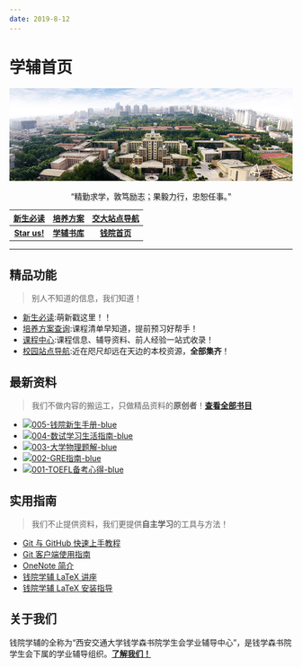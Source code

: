 ```yaml
---
date: 2019-8-12
---
```


# 学辅首页
![本图片来自于西安交通大学官方网站，版权归其所有。](assets/images/frontpage.jpg)

<p style="text-align:center;text-shadow: 2px 2px 1px lightgrey;">“精勤求学，敦笃励志；果毅力行，忠恕任事。”</p>

<i class="fas fa-star"></i> [**新生必读**](/intro/life-in-xjtu)|<i class="fas fa-file"></i> [**培养方案**](/program/)|<i class="fas fa-map"></i> [**交大站点导航**](/navigator)
:-:|:-:|:-:
<i class="fab fa-github"></i> [**Star us!**](https://github.com/qyxf/)|<i class="fas fa-book"></i> [**学辅书库**](/BookHub)|<i class="fas fa-university"></i> [**钱院首页**](http://bjb.xjtu.edu.cn/)

---

## <i class="fas fa-medal"></i> 精品功能
> 别人不知道的信息，我们知道！

- <span class='mono'><i class="fas fa-star"></i></span> [新生必读](/intro/life-in-xjtu):萌新戳这里！！
- <span class='mono'><i class="fas fa-file"></i></span> [培养方案查询](/program/):课程清单早知道，提前预习好帮手！
- <span class='mono'><i class="fas fa-book-reader"></i></span> [课程中心](/course/):课程信息、辅导资料、前人经验一站式收录！
- <span class='mono'><i class="fas fa-map"></i></span> [校园站点导航](/navigator):近在咫尺却远在天边的本校资源，**全部集齐**！


## <i class="fas fa-book"></i> 最新资料
> 我们不做内容的搬运工，只做精品资料的**原创者**！[**查看全部书目**](/BookHub)

- [![005-钱院新生手册-blue](shield)](/BookHub/005.freshman-manual)
- [![004-数试学习生活指南-blue](shield)](/BookHub/004.guidance-for-study)
- [![003-大学物理题解-blue](shield)](/BookHub/003.key-to-university-physics)
- [![002-GRE指南-blue](shield)](/BookHub/002.gre-guide)
- [![001-TOEFL备考心得-blue](shield)](/BookHub/001.toefl-tips)

## <i class="fas fa-compass"></i> 实用指南
> 我们不止提供资料，我们更提供**自主学习**的工具与方法！

- <i class="fas fa-file-alt"></i> [Git 与 GitHub 快速上手教程](/tutorials/git-github) 
- <i class="fas fa-file-alt"></i> [Git 客户端使用指南](/tutorials/git-client)
- <i class="fas fa-file-alt"></i> [OneNote 简介](/tutorials/onenote)
- <i class="fas fa-file-alt"></i> [钱院学辅 LaTeX 讲座](https://github.com/qyxf/lec-on-LaTeX) 
- <i class="fas fa-file-alt"></i> [钱院学辅 LaTeX 安装指导](/tutorials/latex-download)

## <i class="fas fa-address-card"></i> 关于我们

钱院学辅的全称为“西安交通大学钱学森书院学生会学业辅导中心”，是钱学森书院学生会下属的学业辅导组织。[**了解我们！**](/about)

